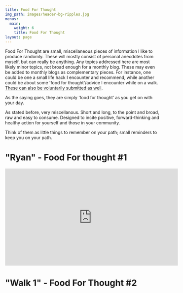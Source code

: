 ```yaml
---
title: Food For Thought
img_path: images/header-bg-ripples.jpg
menus:
  main:
    weight: 6
    title: Food For Thought
layout: page
---
```


Food For Thought are small, miscellaneous pieces of information I like to produce randomly. These will mostly consist of personal anecdotes from myself, but can really be anything. Any topics addressed here are most likely minor topics, not broad enough for a monthly blog. These may even be added to monthly blogs as complementary pieces. For instance, one could be one a small life hack I encounter and recommend, while another could be about some 'food for thought'/advice I encounter while on a walk. [These can also be voluntarily submitted as well](mailto:lachlan.querzoli@gmail.com).

As the saying goes, they are simply ‘food for thought’ as you get on with your day.

As stated before, very miscellanous. Short and long, to the point and broad, raw and easy to consume. Designed to incite positive, forward-thinking and healthy action for yourself and those in your community.

Think of them as little things to remember on your path; small reminders to keep you on your path.

# "Ryan" - Food For thought #1
<iframe width="560" height="315" src="https://www.youtube.com/embed/G-iax7JNloA" frameborder="0" allow="accelerometer; autoplay; encrypted-media; gyroscope; picture-in-picture" allowfullscreen></iframe>

# "Walk 1" - Food For Thought #2

